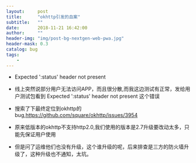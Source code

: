 ```yaml
---
layout:     post
title:      "okhttp引发的血案"
subtitle:   ""
date:       2018-11-21 16:42:00
author:     ""
header-img: "img/post-bg-nextgen-web-pwa.jpg"
header-mask: 0.3
catalog: bug
tags:
    -
---
```



- Expected ':status' header not present

- 线上突然说部分用户无法访问APP，而且很分散,而我这边测试有正常，发给用户测试包看到 Expected ':status' header not present 这个错误

- 搜索了下最终定位到okhttp的bug,https://github.com/square/okhttp/issues/3954

- 原来低版本的okhttp不支持http2.0,我们使用的版本是2.7升级要改动太多，只能先保证用户使用

- 但是问了运维他们也没有升级，这个谁升级的呢，后来排查是三方的防火墙升级了，这种升级也不通知，太坑。







